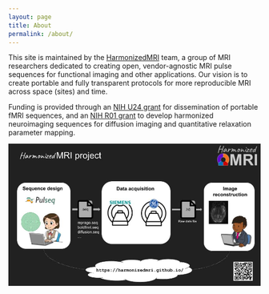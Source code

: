 ```yaml
---
layout: page
title: About
permalink: /about/
---
```


This site is maintained by the 
[HarmonizedMRI](https://github.com/HarmonizedMRI)
team, a group of MRI researchers dedicated to creating
open, vendor-agnostic MRI pulse sequences for functional imaging and other applications.
Our vision is to create portable and fully transparent protocols for
more reproducible MRI across space (sites) and time.

Funding is provided through an 
[NIH U24 grant](https://reporter.nih.gov/search/Y22HpwtGJ0GsUA9J9iqWoQ/project-details/10306940)
for dissemination of portable fMRI sequences, and an
[NIH R01 grant](https://reporter.nih.gov/search/Rc6iON3j_UieHv9Rbv10uQ/project-details/10704747)
to develop harmonized neuroimaging sequences for diffusion imaging and quantitative relaxation parameter mapping.

<img src="/assets/hmri.jpg" alt="HarmonizedMRI" width="800"/>

<!--
This is the base Jekyll theme. You can find out more info about customizing your Jekyll theme, as well as basic Jekyll usage documentation at [jekyllrb.com](https://jekyllrb.com/)

You can find the source code for Minima at GitHub:
[jekyll][jekyll-organization] /
[minima](https://github.com/jekyll/minima)

You can find the source code for Jekyll at GitHub:
[jekyll][jekyll-organization] /
[jekyll](https://github.com/jekyll/jekyll)

[jekyll-organization]: https://github.com/jekyll
-->
